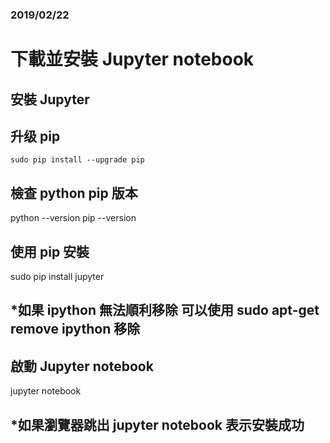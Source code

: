 ### 2019/02/22
# 下載並安裝 Jupyter notebook

## 安裝 Jupyter

## 升级 pip
`sudo pip install --upgrade pip`

## 檢查 python pip 版本
python --version
pip --version

## 使用 pip 安裝
sudo pip install jupyter
## *如果 ipython 無法順利移除 可以使用 sudo apt-get remove ipython 移除

## 啟動 Jupyter notebook
jupyter notebook
## *如果瀏覽器跳出 jupyter notebook 表示安裝成功





